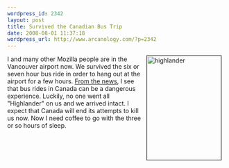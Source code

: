 ```yaml
--- 
wordpress_id: 2342
layout: post
title: Survived the Canadian Bus Trip
date: 2008-08-01 11:37:18
wordpress_url: http://www.arcanology.com/?p=2342
---
```

<a href="http://www.flickr.com/photos/albill/2722473825/" title="highlander by albill, on Flickr"><img src="http://farm4.static.flickr.com/3002/2722473825_140980a22e_m.jpg" align="right" border="1" width="171" height="240" alt="highlander" hspace="10" /></a> I and many other Mozilla people are in the Vancouver airport now. We survived the six or seven hour bus ride in order to hang out at the airport for a few hours. <a href="http://news.bbc.co.uk/2/hi/7535840.stm">From the news</a>, I see that bus rides in Canada can be a dangerous experience. Luckily, no one went all "Highlander" on us and we arrived intact. I expect that Canada will end its attempts to kill us now. Now I need coffee to go with the three or so hours of sleep. <br clear="all" />